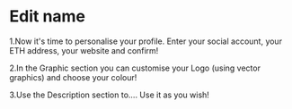 # Edit name

1.Now it's time to personalise your profile. Enter your social account, your ETH address, your website and confirm!&#x20;

2.In the Graphic section you can customise your Logo (using vector graphics) and choose your colour!&#x20;

3.Use the Description section to.... Use it as you wish!
